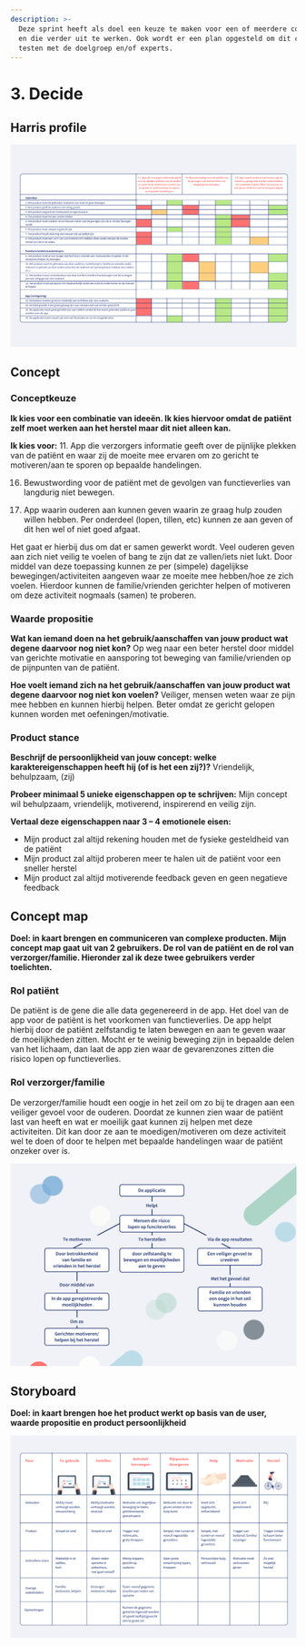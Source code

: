 ```yaml
---
description: >-
  Deze sprint heeft als doel een keuze te maken voor een of meerdere concepten
  en die verder uit te werken. Ook wordt er een plan opgesteld om dit concept te
  testen met de doelgroep en/of experts.
---
```


# 3. Decide

## Harris profile

![Harris profile](../../.gitbook/assets/harris_profile%20%281%29.png)

## Concept

### Conceptkeuze

**Ik kies voor een combinatie van ideeën. Ik kies hiervoor omdat de patiënt zelf moet werken aan het herstel maar dit niet alleen kan.**

**Ik kies voor:**                                                                                                                                                                                           11. App die verzorgers informatie geeft over de pijnlijke plekken van de patiënt en waar zij de moeite mee ervaren om zo gericht te motiveren/aan te sporen op bepaalde handelingen. 

16. Bewustwording voor de patiënt met de gevolgen van functieverlies van langdurig niet bewegen. 

13. App waarin ouderen aan kunnen geven waarin ze graag hulp zouden willen hebben. Per onderdeel \(lopen, tillen, etc\) kunnen ze aan geven of dit hen wel of niet goed afgaat.

Het gaat er hierbij dus om dat er samen gewerkt wordt. Veel ouderen geven aan zich niet veilig te voelen of bang te zijn dat ze vallen/iets niet lukt. Door middel van deze toepassing kunnen ze per \(simpele\) dagelijkse bewegingen/activiteiten aangeven waar ze moeite mee hebben/hoe ze zich voelen. Hierdoor kunnen de familie/vrienden gerichter helpen of motiveren om deze activiteit nogmaals \(samen\) te proberen.

### Waarde propositie

**Wat kan iemand doen na het gebruik/aanschaffen van jouw product wat degene daarvoor nog niet kon?** Op weg naar een beter herstel door middel van gerichte motivatie en aansporing tot beweging van familie/vrienden op de pijnpunten van de patiënt. 

**Hoe voelt iemand zich na het gebruik/aanschaffen van jouw product wat degene daarvoor nog niet kon voelen?** Veiliger, mensen weten waar ze pijn mee hebben en kunnen hierbij helpen. Beter omdat ze gericht gelopen kunnen worden met oefeningen/motivatie. 

### Product stance

**Beschrijf de persoonlijkheid van jouw concept: welke karaktereigenschappen heeft hij \(of is het een zij?\)?** Vriendelijk, behulpzaam, \(zij\) 

**Probeer minimaal 5 unieke eigenschappen op te schrijven:** Mijn concept wil behulpzaam, vriendelijk, motiverend, inspirerend en veilig zijn.

**Vertaal deze eigenschappen naar 3 – 4 emotionele eisen:**  

* Mijn product zal altijd rekening houden met de fysieke gesteldheid van de patiënt
* Mijn product zal altijd proberen meer te halen uit de patiënt voor een sneller herstel
* Mijn product zal altijd motiverende feedback geven en geen negatieve feedback

## Concept map

**Doel: in kaart brengen en communiceren van complexe producten. Mijn concept map gaat uit van 2 gebruikers. De rol van de patiënt en de rol van verzorger/familie. Hieronder zal ik deze twee gebruikers verder toelichten.**

### **Rol patiënt**

De patiënt is de gene die alle data gegenereerd in de app. Het doel van de app voor de patiënt is het voorkomen van functieverlies. De app helpt hierbij door de patiënt zelfstandig te laten bewegen en aan te geven waar de moeilijkheden zitten. Mocht er te weinig beweging zijn in bepaalde delen van het lichaam, dan laat de app zien waar de gevarenzones zitten die risico lopen op functieverlies.

### **Rol verzorger/familie**

De verzorger/familie houdt een oogje in het zeil om zo bij te dragen aan een veiliger gevoel voor de ouderen. Doordat ze kunnen zien waar de patiënt last van heeft en wat er moeilijk gaat kunnen zij helpen met deze activiteiten. Dit kan door ze aan te moedigen/motiveren om deze activiteit wel te doen of door te helpen met bepaalde handelingen waar de patiënt onzeker over is. 

![Concept map applicatie](../../.gitbook/assets/concept_map.png)

## Storyboard

**Doel: in kaart brengen hoe het product werkt op basis van de user, waarde propositie en product persoonlijkheid**

![Storyboard gekozen concept](../../.gitbook/assets/storyboard.png)

